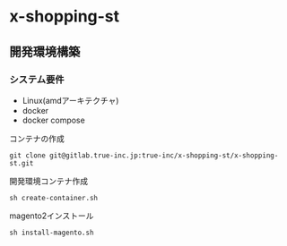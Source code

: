 # x-shopping-st

## 開発環境構築

### システム要件

- Linux(amdアーキテクチャ)
- docker
- docker compose

コンテナの作成
```shell-sessions
git clone git@gitlab.true-inc.jp:true-inc/x-shopping-st/x-shopping-st.git
```

開発環境コンテナ作成
```shell-sessions
sh create-container.sh
```

magento2インストール
```shell-sessions
sh install-magento.sh
```
